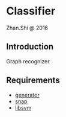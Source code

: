Classifier
==========

Zhan.Shi @ 2016

Introduction
------------

Graph recognizer

Requirements
------------

* [generator](https://github.com/ShiZhan/generator)
* [snap](https://github.com/snap-stanford/snap)
* [libsvm](https://github.com/cjlin1/libsvm)

